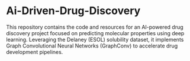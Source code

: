 # Ai-Driven-Drug-Discovery
This repository contains the code and resources for an AI-powered drug discovery project focused on predicting molecular properties using deep learning. Leveraging the Delaney (ESOL) solubility dataset, it implements Graph Convolutional Neural Networks (GraphConv) to accelerate drug development pipelines. 

